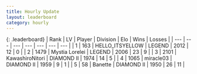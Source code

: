 ```yaml
---
title: Hourly Update
layout: leaderboard
category: hourly
---
```


{: .leaderboard}
| Rank | LV | Player | Division | Elo | Wins | Losses |
| --- | --- | --- | --- | --- | --- | --- |
| <span data-change="0">1</span> | 163 | <span title="ID: 528147">HELLO_ITSYELLOW</span> | LEGEND | <span data-change="0">2012</span> | <span data-change="0">12</span> | <span data-change="0">0</span> |
| <span data-change="0">2</span> | 1479 | <span title="ID: 315148">Mystia Lorelei</span> | LEGEND | <span data-change="0">2006</span> | <span data-change="0">23</span> | <span data-change="0">9</span> |
| <span data-change="3">3</span> | 2101 | <span title="ID: 164871">KawashiroNitori</span> | DIAMOND II | <span data-change="34">1974</span> | <span data-change="3">14</span> | <span data-change="0">5</span> |
| <span data-change="-1">4</span> | 1065 | <span title="ID: 416373">miracle03</span> | DIAMOND II | <span data-change="0">1959</span> | <span data-change="0">9</span> | <span data-change="0">1</span> |
| <span data-change="-1">5</span> | 58 | <span title="ID: 629003">Banette</span> | DIAMOND II | <span data-change="-2">1950</span> | <span data-change="0">26</span> | <span data-change="1">11</span> |